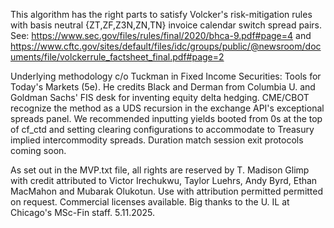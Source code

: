 This algorithm has the right parts to satisfy Volcker's risk-mitigation rules with basis neutral {ZT,ZF,Z3N,ZN,TN} invoice calendar switch spread pairs.
  See: https://www.sec.gov/files/rules/final/2020/bhca-9.pdf#page=4
   and
  https://www.cftc.gov/sites/default/files/idc/groups/public/@newsroom/documents/file/volckerrule_factsheet_final.pdf#page=2

Underlying methodology c/o Tuckman in Fixed Income Securities: Tools for Today's Markets (5e). He credits Black and Derman from Columbia U. and Goldman Sachs' FIS desk for inventing equity delta hedging. 
CME/CBOT recognize the method as a UDS recursion in the exchange API's exceptional spreads panel. We recommended inputting yields booted from 0s at the top of cf_ctd and setting clearing configurations to accommodate to Treasury implied intercommodity spreads. Duration match session exit protocols coming soon.

As set out in the MVP.txt file, all rights are reserved by T. Madison Glimp with credit attributed to Victor Irechukwu, Taylor Luehrs, Andy Byrd, Ethan MacMahon and Mubarak Olukotun.
Use with attribution permitted permitted on request. Commercial licenses available.
Big thanks to the U. IL at Chicago's MSc-Fin staff.
5.11.2025.
